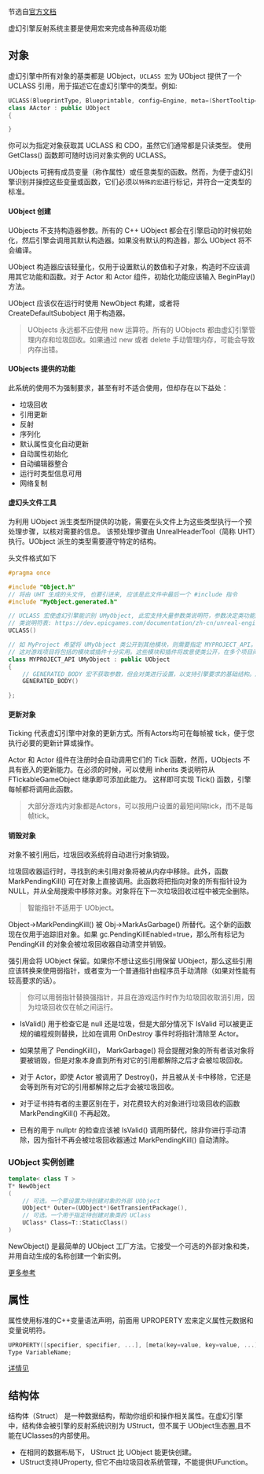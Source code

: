 
节选自[官方文档](https://dev.epicgames.com/documentation/zh-cn/unreal-engine/objects-in-unreal-engine)

虚幻引擎反射系统主要是使用宏来完成各种高级功能

## 对象

虚幻引擎中所有对象的基类都是 UObject，`UCLASS 宏`为 UObject 提供了一个 UCLASS 引用，用于描述它在虚幻引擎中的类型。例如:

```cpp
UCLASS(BlueprintType, Blueprintable, config=Engine, meta=(ShortTooltip="An Actor is an object that can be placed or spawned in the world."), MinimalAPI)
class AActor : public UObject
{

}
```

你可以为指定对象获取其 UCLASS 和 CDO，虽然它们通常都是只读类型。 使用 GetClass() 函数即可随时访问对象实例的 UCLASS。

UObjects 可拥有成员变量（称作属性）或任意类型的函数。然而，为便于虚幻引擎识别并操控这些变量或函数，它们必须以`特殊的宏`进行标记，并符合一定类型的标准。

#### UObject 创建

UObjects 不支持构造器参数。所有的 C++ UObject 都会在引擎启动的时候初始化，然后引擎会调用其默认构造器。如果没有默认的构造器，那么 UObject 将不会编译。

UObject 构造器应该轻量化，仅用于设置默认的数值和子对象，构造时不应该调用其它功能和函数。对于 Actor 和 Actor 组件，初始化功能应该输入 BeginPlay() 方法。

UObject 应该仅在运行时使用 NewObject 构建，或者将 CreateDefaultSubobject 用于构造器。



> UObjects 永远都不应使用 new 运算符。所有的 UObjects 都由虚幻引擎管理内存和垃圾回收。如果通过 new 或者 delete 手动管理内存，可能会导致内存出错。


#### UObjects 提供的功能

此系统的使用不为强制要求，甚至有时不适合使用，但却存在以下益处：

* 垃圾回收
* 引用更新
* 反射
* 序列化
* 默认属性变化自动更新
* 自动属性初始化
* 自动编辑器整合
* 运行时类型信息可用
* 网络复制

#### 虚幻头文件工具

为利用 UObject 派生类型所提供的功能，需要在头文件上为这些类型执行一个预处理步骤，以核对需要的信息。 该预处理步骤由 UnrealHeaderTool（简称 UHT）执行。UObject 派生的类型需要遵守特定的结构。

头文件格式如下

```cpp
#pragma once

#include "Object.h"
// 将由 UHT 生成的头文件, 也要引进来, 应该是此文件中最后一个 #include 指令
#include "MyObject.generated.h"

// UCLASS 宏使虚幻引擎能识别 UMyObject, 此宏支持大量参数类说明符，参数决定类功能的开或关
// 类说明符表: https://dev.epicgames.com/documentation/zh-cn/unreal-engine/class-specifiers
UCLASS()

// 如 MyProject 希望将 UMyObject 类公开到其他模块，则需要指定 MYPROJECT_API。
// 这对游戏项目将包括的模块或插件十分实用。这些模块和插件将故意使类公开，在多个项目间提供可携的自含式功能。
class MYPROJECT_API UMyObject : public UObject
{
    // GENERATED_BODY 宏不获取参数，但会对类进行设置，以支持引擎要求的基础结构。所有 UCLASS 和 USTRUCT 均有此要求。
    GENERATED_BODY()

};
```

#### 更新对象


Ticking 代表虚幻引擎中对象的更新方式。所有Actors均可在每帧被 tick，便于您执行必要的更新计算或操作。

Actor 和 Actor 组件在注册时会自动调用它们的 Tick 函数，然而，UObjects 不具有嵌入的更新能力。在必须的时候，可以使用 inherits 类说明符从 FTickableGameObject 继承即可添加此能力。 这样即可实现 Tick() 函数，引擎每帧都将调用此函数。

> 大部分游戏内对象都是Actors，可以按用户设置的最短间隔tick，而不是每帧tick。


#### 销毁对象

对象不被引用后，垃圾回收系统将自动进行对象销毁。

垃圾回收器运行时，寻找到的未引用对象将被从内存中移除。此外，函数MarkPendingKill() 可在对象上直接调用。此函数将把指向对象的所有指针设为 NULL，并从全局搜索中移除对象。对象将在下一次垃圾回收过程中被完全删除。

> 智能指针不适用于 UObject。

Object->MarkPendingKill() 被 Obj->MarkAsGarbage() 所替代。这个新的函数现在仅用于追踪旧对象。如果 gc.PendingKillEnabled=true，那么所有标记为 PendingKill 的对象会被垃圾回收器自动清空并销毁。

强引用会将 UObject 保留。如果你不想让这些引用保留 UObject，那么这些引用应该转换来使用弱指针，或者变为一个普通指针由程序员手动清除（如果对性能有较高要求的话）。

> 你可以用弱指针替换强指针，并且在游戏运作时作为垃圾回收取消引用，因为垃圾回收仅在帧之间运行。

* IsValid() 用于检查它是 null 还是垃圾，但是大部分情况下 IsValid 可以被更正规的编程规则替换，比如在调用 OnDestroy 事件时将指针清除至 Actor。

* 如果禁用了 PendingKill()， MarkGarbage() 将会提醒对象的所有者该对象将要被销毁，但是对象本身直到所有对它的引用都解除之后才会被垃圾回收。

* 对于 Actor，即使 Actor 被调用了 Destroy()，并且被从关卡中移除，它还是会等到所有对它的引用都解除之后才会被垃圾回收。

* 对于证书持有者的主要区别在于，对花费较大的对象进行垃圾回收的函数 MarkPendingKill() 不再起效。

* 已有的用于 nullptr 的检查应该被 IsValid() 调用所替代，除非你进行手动清除，因为指针不再会被垃圾回收器通过 MarkPendingKill() 自动清除。

### UObject 实例创建

```cpp
template< class T >
T* NewObject
(
    // 可选。一个要设置为待创建对象的外部 UObject 
    UObject* Outer=(UObject*)GetTransientPackage(),
    // 可选。一个用于指定待创建对象类的 UClass
    UClass* Class=T::StaticClass()
)
```

NewObject() 是最简单的 UObject 工厂方法。它接受一个可选的外部对象和类，并用自动生成的名称创建一个新实例。

[更多参考](https://dev.epicgames.com/documentation/zh-cn/unreal-engine/creating-objects-in-unreal-engine)

## 属性

属性使用标准的C++变量语法声明，前面用 UPROPERTY 宏来定义属性元数据和变量说明符。

```cpp
UPROPERTY([specifier, specifier, ...], [meta(key=value, key=value, ...)])
Type VariableName;
```

[详情见](https://dev.epicgames.com/documentation/zh-cn/unreal-engine/unreal-engine-uproperties)


## 结构体

结构体（Struct） 是一种数据结构，帮助你组织和操作相关属性。在虚幻引擎中，结构体会被引擎的反射系统识别为 UStruct，但不属于 UObject生态圈,且不能在UClasses的内部使用。

* 在相同的数据布局下， UStruct 比 UObject 能更快创建。
* UStruct支持UProperty, 但它不由垃圾回收系统管理，不能提供UFunction。

